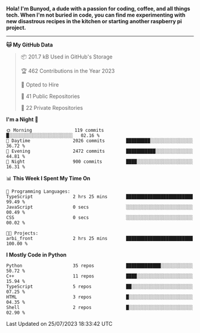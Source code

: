 <p>
<b>Hola! I'm Bunyod, a dude with a passion for coding, coffee, and all things tech. When I'm not buried in code, you can find me experimenting with new disastrous recipes in the kitchen or starting another raspberry pi project.</b>
</p>

---

<!--START_SECTION:waka-->
**🐱 My GitHub Data** 

> 📦 201.7 kB Used in GitHub's Storage 
 > 
> 🏆 462 Contributions in the Year 2023
 > 
> 💼 Opted to Hire
 > 
> 📜 41 Public Repositories 
 > 
> 🔑 22 Private Repositories 
 > 
**I'm a Night 🦉** 

```text
🌞 Morning                119 commits         █░░░░░░░░░░░░░░░░░░░░░░░░   02.16 % 
🌆 Daytime                2026 commits        █████████░░░░░░░░░░░░░░░░   36.72 % 
🌃 Evening                2472 commits        ███████████░░░░░░░░░░░░░░   44.81 % 
🌙 Night                  900 commits         ████░░░░░░░░░░░░░░░░░░░░░   16.31 % 
```


📊 **This Week I Spent My Time On** 

```text
💬 Programming Languages: 
TypeScript               2 hrs 25 mins       █████████████████████████   99.49 % 
JavaScript               0 secs              ░░░░░░░░░░░░░░░░░░░░░░░░░   00.49 % 
CSS                      0 secs              ░░░░░░░░░░░░░░░░░░░░░░░░░   00.02 % 

🐱‍💻 Projects: 
arbi_front               2 hrs 25 mins       █████████████████████████   100.00 % 
```

**I Mostly Code in Python** 

```text
Python                   35 repos            █████████████░░░░░░░░░░░░   50.72 % 
C++                      11 repos            ████░░░░░░░░░░░░░░░░░░░░░   15.94 % 
TypeScript               5 repos             ██░░░░░░░░░░░░░░░░░░░░░░░   07.25 % 
HTML                     3 repos             █░░░░░░░░░░░░░░░░░░░░░░░░   04.35 % 
Shell                    2 repos             █░░░░░░░░░░░░░░░░░░░░░░░░   02.90 % 
```




 Last Updated on 25/07/2023 18:33:42 UTC
<!--END_SECTION:waka-->

